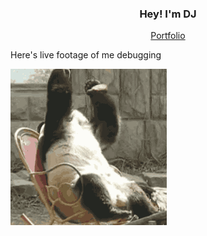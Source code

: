 <h3 align="center">Hey! I'm DJ</h3>

<p align="center">
  <a href="https://dajin.dev">Portfolio</a>
</p>

Here's live footage of me debugging

![](debugging.gif)
